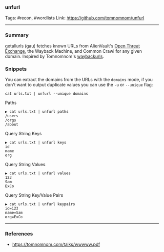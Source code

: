### unfurl
Tags: #recon, #wordlists
Link: https://github.com/tomnomnom/unfurl

---
### Summary

getallurls (gau) fetches known URLs from AlienVault's [Open Threat Exchange](https://otx.alienvault.com), the Wayback Machine, and Common Crawl for any given domain. Inspired by Tomnomnom's [waybackurls](https://github.com/tomnomnom/waybackurls).

### Snippets
You can extract the domains from the URLs with the `domains` mode, if you don't want to output duplicate values you can use the `-u` or `--unique` flag:

```
cat urls.txt | unfurl --unique domains
```
Paths

```
▶ cat urls.txt | unfurl paths
/users
/orgs
/about
```

Query String Keys

```
▶ cat urls.txt | unfurl keys
id
name
org
```

Query String Values

```
▶ cat urls.txt | unfurl values
123
Sam
ExCo
```

Query String Key/Value Pairs

```
▶ cat urls.txt | unfurl keypairs
id=123
name=Sam
org=ExCo
```

---

### References

* https://tomnomnom.com/talks/wwwww.pdf